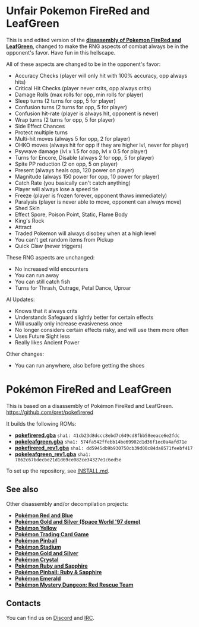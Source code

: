 # Unfair Pokemon FireRed and LeafGreen

This is and edited version of the [**disassembly of Pokemon FireRed and LeafGreen**](https://github.com/pret/pokefirered), changed to make the RNG aspects of combat always be in the opponent's favor. Have fun in this hellscape.

All of these aspects are changed to be in the opponent's favor:
- Accuracy Checks (player will only hit with 100% accuracy, opp always hits)
- Critical Hit Checks (player never crits, opp always crits)
- Damage Rolls (max rolls for opp, min rolls for player)
- Sleep turns (2 turns for opp, 5 for player)
- Confusion turns (2 turns for opp, 5 for player)
- Confusion hit-rate (player is always hit, opponent is never)
- Wrap turns (2 turns for opp, 5 for player)
- Side Effect Chances
- Protect multiple turns
- Multi-hit moves (always 5 for opp, 2 for player)
- OHKO moves (always hit for opp if they are higher lvl, never for player)
- Psywave damage (lvl x 1.5 for opp, lvl x 0.5 for player)
- Turns for Encore, Disable (always 2 for opp, 5 for player)
- Spite PP reduction (2 on opp, 5 on player)
- Present (always heals opp, 120 power on player)
- Magnitude (always 150 power for opp, 10 power for player)
- Catch Rate (you basically can't catch anything)
- Player will always lose a speed tie
- Freeze (player is frozen forever, opponent thaws immediately)
- Paralysis (player is never able to move, opponent can always move)
- Shed Skin
- Effect Spore, Poison Point, Static, Flame Body
- King's Rock
- Attract
- Traded Pokemon will always disobey when at a high level
- You can't get random items from Pickup
- Quick Claw (never triggers)

These RNG aspects are unchanged:
- No increased wild encounters
- You can run away
- You can still catch fish
- Turns for Thrash, Outrage, Petal Dance, Uproar

AI Updates:
- Knows that it always crits
- Understands Safeguard slightly better for certain effects
- Will usually only increase evasiveness once
- No longer considers certain effects risky, and will use them more often
- Uses Future Sight less
- Really likes Ancient Power

Other changes:
- You can run anywhere, also before getting the shoes

# Pokémon FireRed and LeafGreen

This is based on a disassembly of Pokémon FireRed and LeafGreen.
https://github.com/pret/pokefirered

It builds the following ROMs:

* [**pokefirered.gba**](https://datomatic.no-intro.org/?page=show_record&s=23&n=1616) `sha1: 41cb23d8dccc8ebd7c649cd8fbb58eeace6e2fdc`
* [**pokeleafgreen.gba**](https://datomatic.no-intro.org/?page=show_record&s=23&n=1617) `sha1: 574fa542ffebb14be69902d1d36f1ec0a4afd71e`
* [**pokefirered_rev1.gba**](https://datomatic.no-intro.org/?page=show_record&s=23&n=1672) `sha1: dd5945db9b930750cb39d00c84da8571feebf417`
* [**pokeleafgreen_rev1.gba**](https://datomatic.no-intro.org/index.php?page=show_record&s=23&n=1668) `sha1: 7862c67bdecbe21d1d69ce082ce34327e1c6ed5e`

To set up the repository, see [INSTALL.md](INSTALL.md).


## See also

Other disassembly and/or decompilation projects:
* [**Pokémon Red and Blue**](https://github.com/pret/pokered)
* [**Pokémon Gold and Silver (Space World '97 demo)**](https://github.com/pret/pokegold-spaceworld)
* [**Pokémon Yellow**](https://github.com/pret/pokeyellow)
* [**Pokémon Trading Card Game**](https://github.com/pret/poketcg)
* [**Pokémon Pinball**](https://github.com/pret/pokepinball)
* [**Pokémon Stadium**](https://github.com/pret/pokestadium)
* [**Pokémon Gold and Silver**](https://github.com/pret/pokegold)
* [**Pokémon Crystal**](https://github.com/pret/pokecrystal)
* [**Pokémon Ruby and Sapphire**](https://github.com/pret/pokeruby)
* [**Pokémon Pinball: Ruby & Sapphire**](https://github.com/pret/pokepinballrs)
* [**Pokémon Emerald**](https://github.com/pret/pokeemerald)
* [**Pokémon Mystery Dungeon: Red Rescue Team**](https://github.com/pret/pmd-red)


## Contacts

You can find us on [Discord](https://discord.gg/d5dubZ3) and [IRC](https://kiwiirc.com/client/irc.freenode.net/?#pret).
